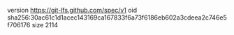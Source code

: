 version https://git-lfs.github.com/spec/v1
oid sha256:30ac61c1d1acec143169ca167833f6a73f6186eb602a3cdeea2c746e5f706176
size 2114
